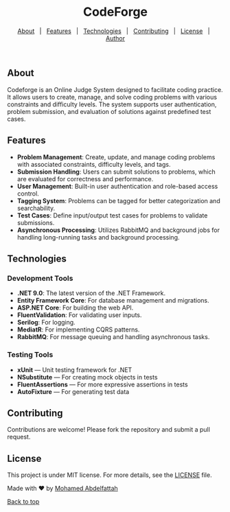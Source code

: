 <h1 align="center">CodeForge</h1>

<p align="center">
  <a href="#about">About</a> &#xa0; | &#xa0; 
  <a href="#features">Features</a> &#xa0; | &#xa0;
  <a href="#technologies">Technologies</a> &#xa0; | &#xa0;
  <a href="#contributing">Contributing</a> &#xa0; | &#xa0;
  <a href="#license">License</a> &#xa0; | &#xa0;
  <a href="https://github.com/MohamedAbdelfattah022" target="_blank">Author</a>
</p>

<br>

## About

Codeforge is an Online Judge System designed to facilitate coding practice. It allows users to create, manage, and solve coding problems with various constraints and difficulty levels. The system supports user authentication, problem submission, and evaluation of solutions against predefined test cases.

## Features

- **Problem Management**: Create, update, and manage coding problems with associated constraints, difficulty levels, and
  tags.
- **Submission Handling**: Users can submit solutions to problems, which are evaluated for correctness and performance.
- **User Management**: Built-in user authentication and role-based access control.
- **Tagging System**: Problems can be tagged for better categorization and searchability.
- **Test Cases**: Define input/output test cases for problems to validate submissions.
- **Asynchronous Processing**: Utilizes RabbitMQ and background jobs for handling long-running tasks and background processing.

## Technologies

### Development Tools

- **.NET 9.0**: The latest version of the .NET Framework.
- **Entity Framework Core**: For database management and migrations.
- **ASP.NET Core**: For building the web API.
- **FluentValidation**: For validating user inputs.
- **Serilog**: For logging.
- **MediatR**: For implementing CQRS patterns.
- **RabbitMQ**: For message queuing and handling asynchronous tasks.

### Testing Tools

- **xUnit** — Unit testing framework for .NET
- **NSubstitute** — For creating mock objects in tests
- **FluentAssertions** — For more expressive assertions in tests
- **AutoFixture** — For generating test data

## Contributing

Contributions are welcome! Please fork the repository and submit a pull request.

## License

This project is under MIT license. For more details, see the [LICENSE](LICENSE) file.

Made with ❤️ by <a href="https://github.com/MohamedAbdelfattah022" target="_blank">Mohamed Abdelfattah</a>

<a href="#top">Back to top</a>